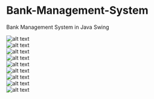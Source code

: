 # Bank-Management-System
Bank Management System in Java Swing

![alt text](https://github.com/halts440/Bank-Management-System/blob/main/Screenshots/1-Login.PNG?raw=true)
<br/>
![alt text](https://github.com/halts440/Bank-Management-System/blob/main/Screenshots/2-User_Screen.PNG?raw=true)
<br/>
![alt text](https://github.com/halts440/Bank-Management-System/blob/main/Screenshots/3-E-Statement.PNG?raw=true)
<br/>
![alt text](https://github.com/halts440/Bank-Management-System/blob/main/Screenshots/4-Manager_Screen.PNG?raw=true)
<br/>
![alt text](https://github.com/halts440/Bank-Management-System/blob/main/Screenshots/5-Create%20Account.PNG?raw=true)
<br/>
![alt text](https://github.com/halts440/Bank-Management-System/blob/main/Screenshots/6-Search%20Account.PNG?raw=true)
<br/>
![alt text](https://github.com/halts440/Bank-Management-System/blob/main/Screenshots/7-Accountant_Screen.PNG?raw=true)
<br/>
![alt text](https://github.com/halts440/Bank-Management-System/blob/main/Screenshots/8_Cheque_Deposit.PNG?raw=true)
<br/>
![alt text](https://github.com/halts440/Bank-Management-System/blob/main/Screenshots/9-Sample_E_Statement.PNG?raw=true)

